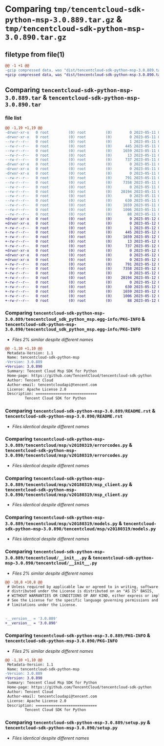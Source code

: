 # Comparing `tmp/tencentcloud-sdk-python-msp-3.0.889.tar.gz` & `tmp/tencentcloud-sdk-python-msp-3.0.890.tar.gz`

## filetype from file(1)

```diff
@@ -1 +1 @@
-gzip compressed data, was "dist/tencentcloud-sdk-python-msp-3.0.889.tar", last modified: Thu May 11 03:06:51 2023, max compression
+gzip compressed data, was "dist/tencentcloud-sdk-python-msp-3.0.890.tar", last modified: Fri May 12 03:10:51 2023, max compression
```

## Comparing `tencentcloud-sdk-python-msp-3.0.889.tar` & `tencentcloud-sdk-python-msp-3.0.890.tar`

### file list

```diff
@@ -1,19 +1,19 @@
-drwxr-xr-x   0 root         (0) root         (0)        0 2023-05-11 03:06:51.000000 tencentcloud-sdk-python-msp-3.0.889/
-drwxr-xr-x   0 root         (0) root         (0)        0 2023-05-11 03:06:51.000000 tencentcloud-sdk-python-msp-3.0.889/tencentcloud_sdk_python_msp.egg-info/
--rw-r--r--   0 root         (0) root         (0)        1 2023-05-11 03:06:51.000000 tencentcloud-sdk-python-msp-3.0.889/tencentcloud_sdk_python_msp.egg-info/dependency_links.txt
--rw-r--r--   0 root         (0) root         (0)      445 2023-05-11 03:06:51.000000 tencentcloud-sdk-python-msp-3.0.889/tencentcloud_sdk_python_msp.egg-info/SOURCES.txt
--rw-r--r--   0 root         (0) root         (0)     1659 2023-05-11 03:06:51.000000 tencentcloud-sdk-python-msp-3.0.889/tencentcloud_sdk_python_msp.egg-info/PKG-INFO
--rw-r--r--   0 root         (0) root         (0)       13 2023-05-11 03:06:51.000000 tencentcloud-sdk-python-msp-3.0.889/tencentcloud_sdk_python_msp.egg-info/top_level.txt
--rw-r--r--   0 root         (0) root         (0)      737 2023-05-11 03:06:51.000000 tencentcloud-sdk-python-msp-3.0.889/README.rst
-drwxr-xr-x   0 root         (0) root         (0)        0 2023-05-11 03:06:51.000000 tencentcloud-sdk-python-msp-3.0.889/tencentcloud/
-drwxr-xr-x   0 root         (0) root         (0)        0 2023-05-11 03:06:51.000000 tencentcloud-sdk-python-msp-3.0.889/tencentcloud/msp/
-drwxr-xr-x   0 root         (0) root         (0)        0 2023-05-11 03:06:51.000000 tencentcloud-sdk-python-msp-3.0.889/tencentcloud/msp/v20180319/
--rw-r--r--   0 root         (0) root         (0)      791 2023-05-11 03:06:51.000000 tencentcloud-sdk-python-msp-3.0.889/tencentcloud/msp/v20180319/errorcodes.py
--rw-r--r--   0 root         (0) root         (0)     7358 2023-05-11 03:06:51.000000 tencentcloud-sdk-python-msp-3.0.889/tencentcloud/msp/v20180319/msp_client.py
--rw-r--r--   0 root         (0) root         (0)        0 2023-05-11 03:06:51.000000 tencentcloud-sdk-python-msp-3.0.889/tencentcloud/msp/v20180319/__init__.py
--rw-r--r--   0 root         (0) root         (0)    20194 2023-05-11 03:06:51.000000 tencentcloud-sdk-python-msp-3.0.889/tencentcloud/msp/v20180319/models.py
--rw-r--r--   0 root         (0) root         (0)        0 2023-05-11 03:06:51.000000 tencentcloud-sdk-python-msp-3.0.889/tencentcloud/msp/__init__.py
--rw-r--r--   0 root         (0) root         (0)      630 2023-05-11 03:06:51.000000 tencentcloud-sdk-python-msp-3.0.889/tencentcloud/__init__.py
--rw-r--r--   0 root         (0) root         (0)     1659 2023-05-11 03:06:51.000000 tencentcloud-sdk-python-msp-3.0.889/PKG-INFO
--rw-r--r--   0 root         (0) root         (0)     1006 2023-05-11 03:06:51.000000 tencentcloud-sdk-python-msp-3.0.889/setup.py
--rw-r--r--   0 root         (0) root         (0)       88 2023-05-11 03:06:51.000000 tencentcloud-sdk-python-msp-3.0.889/setup.cfg
+drwxr-xr-x   0 root         (0) root         (0)        0 2023-05-12 03:10:51.000000 tencentcloud-sdk-python-msp-3.0.890/
+drwxr-xr-x   0 root         (0) root         (0)        0 2023-05-12 03:10:51.000000 tencentcloud-sdk-python-msp-3.0.890/tencentcloud_sdk_python_msp.egg-info/
+-rw-r--r--   0 root         (0) root         (0)        1 2023-05-12 03:10:51.000000 tencentcloud-sdk-python-msp-3.0.890/tencentcloud_sdk_python_msp.egg-info/dependency_links.txt
+-rw-r--r--   0 root         (0) root         (0)      445 2023-05-12 03:10:51.000000 tencentcloud-sdk-python-msp-3.0.890/tencentcloud_sdk_python_msp.egg-info/SOURCES.txt
+-rw-r--r--   0 root         (0) root         (0)     1659 2023-05-12 03:10:51.000000 tencentcloud-sdk-python-msp-3.0.890/tencentcloud_sdk_python_msp.egg-info/PKG-INFO
+-rw-r--r--   0 root         (0) root         (0)       13 2023-05-12 03:10:51.000000 tencentcloud-sdk-python-msp-3.0.890/tencentcloud_sdk_python_msp.egg-info/top_level.txt
+-rw-r--r--   0 root         (0) root         (0)      737 2023-05-12 03:10:50.000000 tencentcloud-sdk-python-msp-3.0.890/README.rst
+drwxr-xr-x   0 root         (0) root         (0)        0 2023-05-12 03:10:51.000000 tencentcloud-sdk-python-msp-3.0.890/tencentcloud/
+drwxr-xr-x   0 root         (0) root         (0)        0 2023-05-12 03:10:51.000000 tencentcloud-sdk-python-msp-3.0.890/tencentcloud/msp/
+drwxr-xr-x   0 root         (0) root         (0)        0 2023-05-12 03:10:51.000000 tencentcloud-sdk-python-msp-3.0.890/tencentcloud/msp/v20180319/
+-rw-r--r--   0 root         (0) root         (0)      791 2023-05-12 03:10:50.000000 tencentcloud-sdk-python-msp-3.0.890/tencentcloud/msp/v20180319/errorcodes.py
+-rw-r--r--   0 root         (0) root         (0)     7358 2023-05-12 03:10:50.000000 tencentcloud-sdk-python-msp-3.0.890/tencentcloud/msp/v20180319/msp_client.py
+-rw-r--r--   0 root         (0) root         (0)        0 2023-05-12 03:10:50.000000 tencentcloud-sdk-python-msp-3.0.890/tencentcloud/msp/v20180319/__init__.py
+-rw-r--r--   0 root         (0) root         (0)    20194 2023-05-12 03:10:50.000000 tencentcloud-sdk-python-msp-3.0.890/tencentcloud/msp/v20180319/models.py
+-rw-r--r--   0 root         (0) root         (0)        0 2023-05-12 03:10:50.000000 tencentcloud-sdk-python-msp-3.0.890/tencentcloud/msp/__init__.py
+-rw-r--r--   0 root         (0) root         (0)      630 2023-05-12 03:10:50.000000 tencentcloud-sdk-python-msp-3.0.890/tencentcloud/__init__.py
+-rw-r--r--   0 root         (0) root         (0)     1659 2023-05-12 03:10:51.000000 tencentcloud-sdk-python-msp-3.0.890/PKG-INFO
+-rw-r--r--   0 root         (0) root         (0)     1006 2023-05-12 03:10:50.000000 tencentcloud-sdk-python-msp-3.0.890/setup.py
+-rw-r--r--   0 root         (0) root         (0)       88 2023-05-12 03:10:51.000000 tencentcloud-sdk-python-msp-3.0.890/setup.cfg
```

### Comparing `tencentcloud-sdk-python-msp-3.0.889/tencentcloud_sdk_python_msp.egg-info/PKG-INFO` & `tencentcloud-sdk-python-msp-3.0.890/tencentcloud_sdk_python_msp.egg-info/PKG-INFO`

 * *Files 2% similar despite different names*

```diff
@@ -1,10 +1,10 @@
 Metadata-Version: 1.1
 Name: tencentcloud-sdk-python-msp
-Version: 3.0.889
+Version: 3.0.890
 Summary: Tencent Cloud Msp SDK for Python
 Home-page: https://github.com/TencentCloud/tencentcloud-sdk-python
 Author: Tencent Cloud
 Author-email: tencentcloudapi@tencent.com
 License: Apache License 2.0
 Description: ============================
         Tencent Cloud SDK for Python
```

### Comparing `tencentcloud-sdk-python-msp-3.0.889/README.rst` & `tencentcloud-sdk-python-msp-3.0.890/README.rst`

 * *Files identical despite different names*

### Comparing `tencentcloud-sdk-python-msp-3.0.889/tencentcloud/msp/v20180319/errorcodes.py` & `tencentcloud-sdk-python-msp-3.0.890/tencentcloud/msp/v20180319/errorcodes.py`

 * *Files identical despite different names*

### Comparing `tencentcloud-sdk-python-msp-3.0.889/tencentcloud/msp/v20180319/msp_client.py` & `tencentcloud-sdk-python-msp-3.0.890/tencentcloud/msp/v20180319/msp_client.py`

 * *Files identical despite different names*

### Comparing `tencentcloud-sdk-python-msp-3.0.889/tencentcloud/msp/v20180319/models.py` & `tencentcloud-sdk-python-msp-3.0.890/tencentcloud/msp/v20180319/models.py`

 * *Files identical despite different names*

### Comparing `tencentcloud-sdk-python-msp-3.0.889/tencentcloud/__init__.py` & `tencentcloud-sdk-python-msp-3.0.890/tencentcloud/__init__.py`

 * *Files 2% similar despite different names*

```diff
@@ -10,8 +10,8 @@
 # Unless required by applicable law or agreed to in writing, software
 # distributed under the License is distributed on an "AS IS" BASIS,
 # WITHOUT WARRANTIES OR CONDITIONS OF ANY KIND, either express or implied.
 # See the License for the specific language governing permissions and
 # limitations under the License.
 
 
-__version__ = '3.0.889'
+__version__ = '3.0.890'
```

### Comparing `tencentcloud-sdk-python-msp-3.0.889/PKG-INFO` & `tencentcloud-sdk-python-msp-3.0.890/PKG-INFO`

 * *Files 2% similar despite different names*

```diff
@@ -1,10 +1,10 @@
 Metadata-Version: 1.1
 Name: tencentcloud-sdk-python-msp
-Version: 3.0.889
+Version: 3.0.890
 Summary: Tencent Cloud Msp SDK for Python
 Home-page: https://github.com/TencentCloud/tencentcloud-sdk-python
 Author: Tencent Cloud
 Author-email: tencentcloudapi@tencent.com
 License: Apache License 2.0
 Description: ============================
         Tencent Cloud SDK for Python
```

### Comparing `tencentcloud-sdk-python-msp-3.0.889/setup.py` & `tencentcloud-sdk-python-msp-3.0.890/setup.py`

 * *Files identical despite different names*

